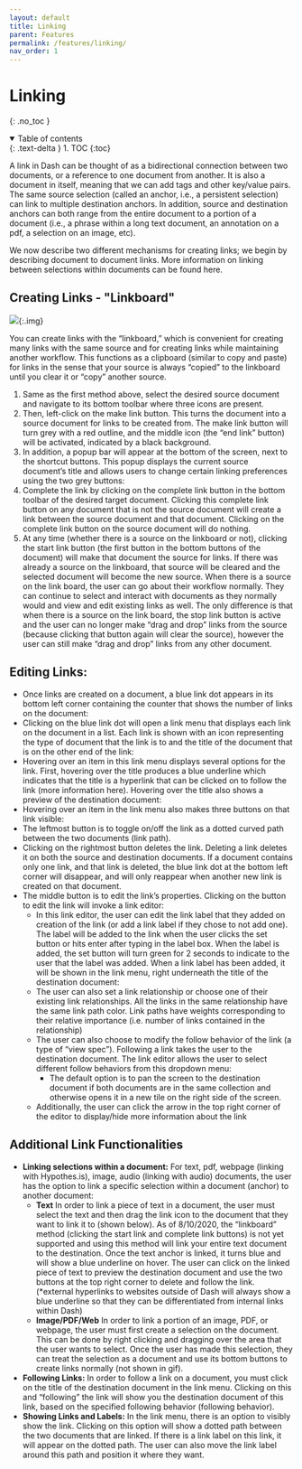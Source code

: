 ```yaml
---
layout: default
title: Linking
parent: Features
permalink: /features/linking/
nav_order: 1
---
```


# Linking
{: .no_toc }

<details open markdown="block">
  <summary>
    Table of contents
  </summary>
  {: .text-delta }
1. TOC
{:toc}
</details>

A link in Dash can be thought of as a bidirectional connection between two documents, or a reference to one document from another. It is also a document in itself, meaning that we can add tags and other key/value pairs. The same source selection (called an anchor, i.e., a persistent selection) can link to multiple destination anchors. In addition, source and destination anchors can both range from the entire document to a portion of a document (i.e., a phrase within a long text document, an annotation on a pdf, a selection on an image, etc). 

We now describe two different mechanisms for creating links; we begin by describing document to document links. More information on linking between selections within documents can be found here.

<!-- ## Creating Links - "Drag and Drop" Method

There are two methods of creating links. The first is “drag-and-drop”, which is a light-weight method good for creating a one-to-one link between documents that both appear on the screen at a given time, whether in the same tab or in two different tiles. 

1. Select the desired source document and navigate to its bottom toolbar where three icons are present.
2. Click and drag the leftmost link icon (the “make link” button), then drop it onto the desired destination document. 
3. After the link is created, two messages will appear on the screen:
    - The upper message notifies that a link was successfully created, and will disappear after two seconds. 
    - The lower message displays an input box to enter an optional label for the link - it typically is an explanatory word or short phrase describing the link. Pressing enter on the keyboard or clicking the add button will add the label to the link, and clicking anywhere else outside of the message or clicking the dismiss button will cause the message to disappear. 
    - If users do not enter a link label on creation or wish to modify the label after creation, it can be done through the link menu (described in the subsequent editing links section). 
    - Once a link is created, if there are no existing links on the document a blue dot will appear on the bottom left corner of the document containing the number of links that exist on the document. This counter is incremented for each additional link created. More information on this dot and its functionality can be found here.  -->

## Creating Links - "Linkboard"

![](../../assets/gifs/links/linkboard.gif){:.img}

You can create links with the “linkboard,” which is convenient for creating many links with the same source and for creating links while maintaining another workflow. This functions as a clipboard (similar to copy and paste) for links in the sense that your source is always “copied” to the linkboard until you clear it or “copy” another source. 

1. Same as the first method above, select the desired source document and navigate to its bottom toolbar where three icons are present. 
2. Then, left-click on the make link button. This turns the document into a source document for links to be created from. The make link button will turn grey with a red outline, and the middle icon (the “end link” button) will be activated, indicated by a black background. 
3. In addition, a popup bar will appear at the bottom of the screen, next to the shortcut buttons. This popup displays the current source document’s title and allows users to change certain linking preferences using the two grey buttons:
4. Complete the link by clicking on the complete link button in the bottom toolbar of the desired target document. Clicking this complete link button on any document that is not the source document will create a link between the source document and that document. Clicking on the complete link button on the source document will do nothing. 
5. At any time (whether there is a source on the linkboard or not), clicking the start link button (the first button in the bottom buttons of the document) will make that document the source for links. If there was already a source on the linkboard, that source will be cleared and the selected document will become the new source. 
When there is a source on the link board, the user can go about their workflow normally. They can continue to select and interact with documents as they normally would and view and edit existing links as well. The only difference is that when there is a source on the link board, the stop link button is active and the user can no longer make “drag and drop” links from the source (because clicking that button again will clear the source), however the user can still make “drag and drop” links from any other document. 

## Editing Links:

- Once links are created on a document, a blue link dot appears in its bottom left corner containing the counter that shows the number of links on the document:
- Clicking on the blue link dot will open a link menu that displays each link on the document in a list. Each link is shown with an icon representing the type of document that the link is to and the title of the document that is on the other end of the link:
- Hovering over an item in this link menu displays several options for the link. First, hovering over the title produces a blue underline which indicates that the title is a hyperlink that can be clicked on to follow the link (more information here). Hovering over the title also shows a preview of the destination document:
- Hovering over an item in the link menu also makes three buttons on that link visible:
- The leftmost button is to toggle on/off the link as a dotted curved path between the two documents (link path).
- Clicking on the rightmost button deletes the link. Deleting a link deletes it on both the source and destination documents. If a document contains only one link, and that link is deleted, the blue link dot at the bottom left corner will disappear, and will only reappear when another new link is created on that document. 
- The middle button is to edit the link’s properties. Clicking on the button to edit the link will invoke a link editor:
    - In this link editor, the user can edit the link label that they added on creation of the link (or add a link label if they chose to not add one). The label will be added to the link when the user clicks the set button or hits enter after typing in the label box. When the label is added, the set button will turn green for 2 seconds to indicate to the user that the label was added. When a link label has been added, it will be shown in the link menu, right underneath the title of the destination document:
    - The user can also set a link relationship or choose one of their existing link relationships. All the links in the same relationship have the same link path color. Link paths have weights corresponding to their relative importance (i.e. number of links contained in the relationship)
    - The user can also choose to modify the follow behavior of the link (a type of “view spec”). Following a link takes the user to the destination document. The link editor allows the user to select different follow behaviors from this dropdown menu:
        - The default option is to pan the screen to the destination document if both documents are in the same collection and otherwise opens it in a new tile on the right side of the screen.
    - Additionally, the user can click the arrow in the top right corner of the editor to display/hide more information about the link 

## Additional Link Functionalities

- **Linking selections within a document:**
For text, pdf, webpage (linking with Hypothes.is), image, audio (linking with audio) documents, the user has the option to link a specific selection within a document (anchor) to another document:
    - **Text**
    In order to link a piece of text in a document, the user must select the text and then drag the link icon to the document that they want to link it to (shown below). As of 8/10/2020, the “linkboard” method (clicking the start link and complete link buttons) is not yet supported and using this method will link your entire text document to the destination. 
    Once the text anchor is linked, it turns blue and will show a blue underline on hover. The user can click on the linked piece of text to preview the destination document and use the two buttons at the top right corner to delete and follow the link. (*external hyperlinks to websites outside of Dash will always show a blue underline so that they can be differentiated from internal links within Dash)
    - **Image/PDF/Web**
    In order to link a portion of an image, PDF, or webpage, the user must first create a selection on the document. This can be done by right clicking and dragging over the area that the user wants to select.
    Once the user has made this selection, they can treat the selection as a document and use its bottom buttons to create links normally (not shown in gif). 
- **Following Links:**
In order to follow a link on a document, you must click on the title of the destination document in the link menu. Clicking on this and “following” the link will show you the destination document of this link, based on the specified following behavior (following behavior).
- **Showing Links and Labels:**
In the link menu, there is an option to visibly show the link. Clicking on this option will show a dotted path between the two documents that are linked. If there is a link label on this link, it will appear on the dotted path. The user can also move the link label around this path and position it where they want.